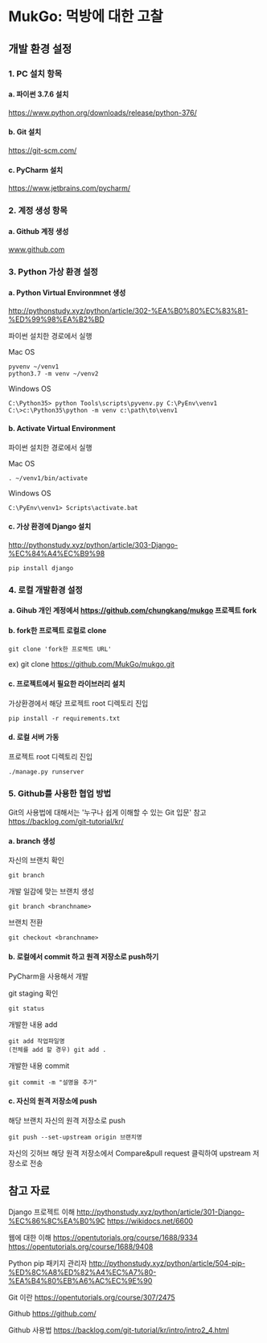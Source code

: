 # MukGo: 먹방에 대한 고찰

## 개발 환경 설정
### 1. PC 설치 항목
#### a. 파이썬 3.7.6 설치
<https://www.python.org/downloads/release/python-376/>

#### b. Git 설치
<https://git-scm.com/>

#### c. PyCharm 설치
<https://www.jetbrains.com/pycharm/>

### 2. 계정 생성 항목
#### a. Github 계정 생성
www.github.com

### 3. Python 가상 환경 설정
#### a. Python Virtual Environmnet 생성
<http://pythonstudy.xyz/python/article/302-%EA%B0%80%EC%83%81-%ED%99%98%EA%B2%BD>
	
파이썬 설치한 경로에서 실행

Mac OS

	pyvenv ~/venv1
	python3.7 -m venv ~/venv2

Windows OS

	C:\Python35> python Tools\scripts\pyvenv.py C:\PyEnv\venv1
	C:\>c:\Python35\python -m venv c:\path\to\venv1

#### b. Activate Virtual Environment
파이썬 설치한 경로에서 실행

Mac OS

	. ~/venv1/bin/activate

Windows OS

	C:\PyEnv\venv1> Scripts\activate.bat

#### c. 가상 환경에 Django 설치
<http://pythonstudy.xyz/python/article/303-Django-%EC%84%A4%EC%B9%98>

	pip install django

### 4. 로컬 개발환경 설정
#### a. Gihub 개인 계정에서 https://github.com/chungkang/mukgo 프로젝트 fork

#### b. fork한 프로젝트 로컬로 clone
	git clone 'fork한 프로젝트 URL'
ex) git clone https://github.com/MukGo/mukgo.git
		
#### c. 프로젝트에서 필요한 라이브러리 설치
가상환경에서 해당 프로젝트 root 디렉토리 진입

	pip install -r requirements.txt
		
#### d. 로컬 서버 가동
프로젝트 root 디렉토리 진입

	./manage.py runserver

### 5. Github를 사용한 협업 방법
Git의 사용법에 대해서는 '누구나 쉽게 이해할 수 있는 Git 입문' 참고
<https://backlog.com/git-tutorial/kr/>

#### a. branch 생성
자신의 브랜치 확인

	git branch
	
개발 일감에 맞는 브랜치 생성

	git branch <branchname>
		
브랜치 전환

	git checkout <branchname>
	
#### b. 로컬에서 commit 하고 원격 저장소로 push하기
PyCharm을 사용해서 개발

git staging 확인

	git status

개발한 내용 add

	git add 작업파일명
	(전체를 add 할 경우) git add .

개발한 내용 commit

	git commit -m "설명을 추가"
		
#### c. 자신의 원격 저장소에 push
해당 브랜치 자신의 원격 저장소로 push

	git push --set-upstream origin 브랜치명
		
자신의 깃허브 해당 원격 저장소에서 Compare&pull request 클릭하여 upstream 저장소로 전송



## 참고 자료
Django 프로젝트 이해
http://pythonstudy.xyz/python/article/301-Django-%EC%86%8C%EA%B0%9C
https://wikidocs.net/6600

웹에 대한 이해
https://opentutorials.org/course/1688/9334
https://opentutorials.org/course/1688/9408

Python pip 패키지 관리자
http://pythonstudy.xyz/python/article/504-pip-%ED%8C%A8%ED%82%A4%EC%A7%80-%EA%B4%80%EB%A6%AC%EC%9E%90

Git 이란
https://opentutorials.org/course/307/2475


Github 
https://github.com/

Github 사용법
https://backlog.com/git-tutorial/kr/intro/intro2_4.html
